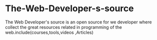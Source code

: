# The-Web-Developer-s-source
The Web Developer's source is an open source for we developer where collect the great resources related in programming of the web.include(courses,tools,videos ,Articles)

